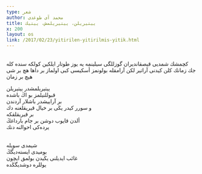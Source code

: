 ```yaml
---
type: شعر
author: محمد آی طوغدی
title: ييتيريلن، ييتيريلمش، ييتيك
x: 200
layout: os
link: /2017/02/23/yitirilen-yitirilmis-yitik.html
---
```

<br/>
كچمشك 
شمديی قيصقانديران گوزللگی  
سيلينمه يه يوز طوتار ايلكين  
كولكه سنده كله جك زمانك   
كلن كيدنی آراتیر  
لكن آرامقله بولونمز  
أسكیسی كبی اولماز بر داها هچ بر شی  
هيچ بر زمان  
<br/>

ييتيريلمشدر ييتيريلن  
قبوللنيلمز بو اڭ باشدە  
بر آرايیشدر باشلار آردندن  
و سورر كيدر یڭی بر خیال قيريقلغنە دك  
بر قيريقلقكە  
ألدن قایوب دوشن بر جام بارداغڭ  
يردەكی احوالنە دنك  
<br/>

شيمدی سويلە  
بومیدی ایستەديگڭ  
غائب ایدیلنی يڭيدن بولمق ايچون  
يوللرە دوشديگڭدە  
